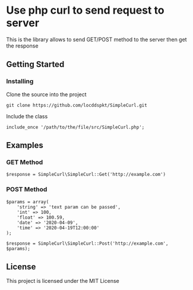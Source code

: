 # Use php curl to send request to server

This is the library allows to send GET/POST method to the server then get the response

## Getting Started

### Installing

Clone the source into the project

```
git clone https://github.com/locddspkt/SimpleCurl.git
```

Include the class

```
include_once '/path/to/the/file/src/SimpleCurl.php';
```

## Examples
### GET Method

```
$response = SimpleCurl\SimpleCurl::Get('http://example.com')
```

### POST Method

```
$params = array(
    'string' => 'text param can be passed', 
    'int' => 100,
    'float' => 100.59,
    'date' => '2020-04-09',
    'time' => '2020-04-19T12:00:00'
);

$response = SimpleCurl\SimpleCurl::Post('http://example.com', $params);
```

## License

This project is licensed under the MIT License
